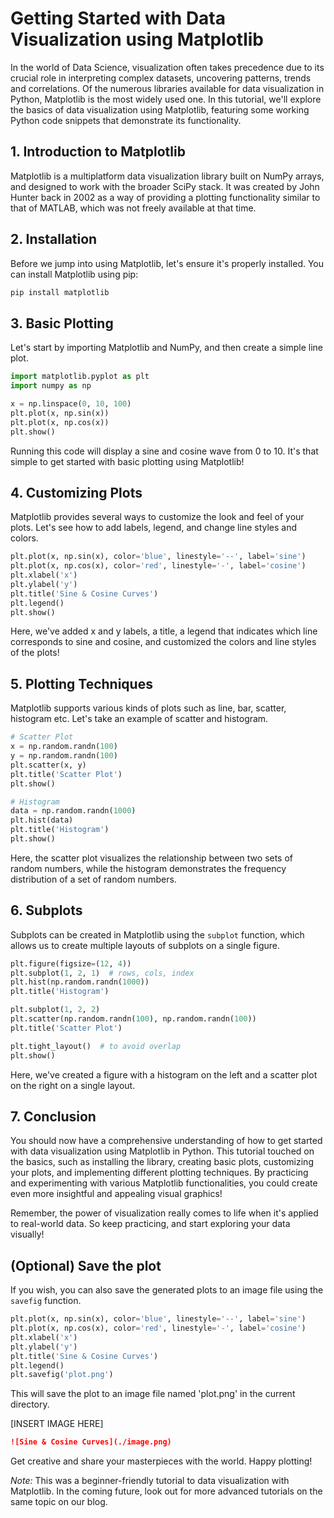 # Getting Started with Data Visualization using Matplotlib

In the world of Data Science, visualization often takes precedence due to its crucial role in interpreting complex datasets, uncovering patterns, trends and correlations. Of the numerous libraries available for data visualization in Python, Matplotlib is the most widely used one. In this tutorial, we'll explore the basics of data visualization using Matplotlib, featuring some working Python code snippets that demonstrate its functionality.

## 1. Introduction to Matplotlib
Matplotlib is a multiplatform data visualization library built on NumPy arrays, and designed to work with the broader SciPy stack. It was created by John Hunter back in 2002 as a way of providing a plotting functionality similar to that of MATLAB, which was not freely available at that time.

## 2. Installation
Before we jump into using Matplotlib, let's ensure it's properly installed. You can install Matplotlib using pip:
```bash
pip install matplotlib
```

## 3. Basic Plotting
Let's start by importing Matplotlib and NumPy, and then create a simple line plot.

```python
import matplotlib.pyplot as plt
import numpy as np

x = np.linspace(0, 10, 100)
plt.plot(x, np.sin(x))
plt.plot(x, np.cos(x))
plt.show()
```
Running this code will display a sine and cosine wave from 0 to 10. It's that simple to get started with basic plotting using Matplotlib!

## 4. Customizing Plots
Matplotlib provides several ways to customize the look and feel of your plots. Let's see how to add labels, legend, and change line styles and colors.

```python
plt.plot(x, np.sin(x), color='blue', linestyle='--', label='sine')
plt.plot(x, np.cos(x), color='red', linestyle='-', label='cosine')
plt.xlabel('x')
plt.ylabel('y')
plt.title('Sine & Cosine Curves')
plt.legend()
plt.show()
```
Here, we've added x and y labels, a title, a legend that indicates which line corresponds to sine and cosine, and customized the colors and line styles of the plots!

## 5. Plotting Techniques
Matplotlib supports various kinds of plots such as line, bar, scatter, histogram etc. Let's take an example of scatter and histogram.

```python
# Scatter Plot
x = np.random.randn(100)
y = np.random.randn(100)
plt.scatter(x, y)
plt.title('Scatter Plot')
plt.show()

# Histogram
data = np.random.randn(1000)
plt.hist(data)
plt.title('Histogram')
plt.show()
```
Here, the scatter plot visualizes the relationship between two sets of random numbers, while the histogram demonstrates the frequency distribution of a set of random numbers.

## 6. Subplots
Subplots can be created in Matplotlib using the `subplot` function, which allows us to create multiple layouts of subplots on a single figure.

```python
plt.figure(figsize=(12, 4))
plt.subplot(1, 2, 1)  # rows, cols, index
plt.hist(np.random.randn(1000))
plt.title('Histogram')

plt.subplot(1, 2, 2)
plt.scatter(np.random.randn(100), np.random.randn(100))
plt.title('Scatter Plot')

plt.tight_layout()  # to avoid overlap
plt.show()
```
Here, we've created a figure with a histogram on the left and a scatter plot on the right on a single layout.

## 7. Conclusion
You should now have a comprehensive understanding of how to get started with data visualization using Matplotlib in Python. This tutorial touched on the basics, such as installing the library, creating basic plots, customizing your plots, and implementing different plotting techniques. By practicing and experimenting with various Matplotlib functionalities, you could create even more insightful and appealing visual graphics!

Remember, the power of visualization really comes to life when it's applied to real-world data. So keep practicing, and start exploring your data visually!

## (Optional) Save the plot
If you wish, you can also save the generated plots to an image file using the `savefig` function.

```python
plt.plot(x, np.sin(x), color='blue', linestyle='--', label='sine')
plt.plot(x, np.cos(x), color='red', linestyle='-', label='cosine')
plt.xlabel('x')
plt.ylabel('y')
plt.title('Sine & Cosine Curves')
plt.legend()
plt.savefig('plot.png')
```
This will save the plot to an image file named 'plot.png' in the current directory.

[INSERT IMAGE HERE]
```markdown
![Sine & Cosine Curves](./image.png)
```

Get creative and share your masterpieces with the world. Happy plotting!

*Note:* This was a beginner-friendly tutorial to data visualization with Matplotlib. In the coming future, look out for more advanced tutorials on the same topic on our blog.
